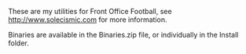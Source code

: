 These are my utilities for Front Office Football, see http://www.solecismic.com for more information.

Binaries are available in the Binaries.zip file, or individually in the Install folder.
